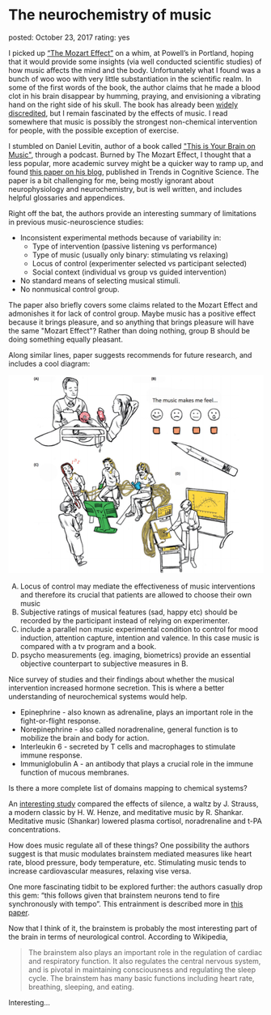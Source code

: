 The neurochemistry of music
===
posted: October 23, 2017
rating: yes

I picked up [“The Mozart Effect”][mozart] on a whim, at Powell’s in Portland,
hoping that it would provide some insights (via well conducted scientific
studies) of how music affects the mind and the body. Unfortunately what I found
was a bunch of woo woo with very little substantiation in the scientific realm.
In some of the first words of the book, the author claims that he made a blood
clot in his brain disappear by humming, praying, and envisioning a vibrating
hand on the right side of his skull. The book has already been [widely
discredited][mozart-bs], but I remain fascinated by the effects of music.
I read somewhere that music is possibly the strongest non-chemical intervention
for people, with the possible exception of exercise.

I stumbled on Daniel Levitin, author of a book called ["This is Your Brain on
Music"][brain-music], through a podcast. Burned by The Mozart Effect, I thought
that a less popular, more academic survey might be a quicker way to ramp up, and
found [this paper on his blog][paper], published in Trends in Cognitive Science.
The paper is a bit challenging for me, being mostly ignorant about
neurophysiology and neurochemistry, but is well written, and includes helpful
glossaries and appendices.

Right off the bat, the authors provide an interesting summary of limitations in
previous music-neuroscience studies:

- Inconsistent experimental methods because of variability in:
  - Type of intervention (passive listening vs performance)
  - Type of music (usually only binary: stimulating vs relaxing)
  - Locus of control (experimenter selected vs participant selected)
  - Social context (individual vs group vs guided intervention)
- No standard means of selecting musical stimuli.
- No nonmusical control group.

The paper also briefly covers some claims related to the Mozart Effect and
admonishes it for lack of control group. Maybe music has a positive effect
because it brings pleasure, and so anything that brings pleasure will have the
same "Mozart Effect"? Rather than doing nothing, group B should be doing
something equally pleasant.

Along similar lines, paper suggests recommends for future research, and includes
a cool diagram:

![Future research in neurochemistry + music.](future.png)

<style type="text/css">
    ol { list-style-type: upper-alpha; }
</style>

1. Locus of control may mediate the effectiveness of music interventions and
   therefore its crucial that patients are allowed to choose their own music
2. Subjective ratings of musical features (sad, happy etc) should be recorded by
   the participant instead of relying on experimenter. 
3. include a parallel non music experimental condition to control for mood
   induction, attention capture, intention and valence. In this case music is
   compared with a tv program and a book. 
4. psycho measurements (eg. imaging, biometrics) provide an essential objective
   counterpart to subjective measures in B. 

Nice survey of studies and their findings about whether the musical intervention
increased hormone secretion. This is where a better understanding of
neurochemical systems would help.

- Epinephrine - also known as adrenaline, plays an important role in the
  fight-or-flight response.
- Norepinephrine - also called noradrenaline, general function is to mobilize
  the brain and body for action.
- Interleukin 6 - secreted by T cells and macrophages to stimulate immune
  response.
- Immuniglobulin A - an antibody that plays a crucial role in the immune
  function of mucous membranes.

Is there a more complete list of domains mapping to chemical systems?

An [interesting study](mockel.pdf) compared the effects of silence, a waltz by
J. Strauss, a modern classic by H. W. Henze, and meditative music by R.
Shankar. Meditative music (Shankar) lowered plasma cortisol, noradrenaline and
t-PA concentrations.

How does music regulate all of these things? One possibility the authors suggest
is that music modulates brainstem mediated measures like heart rate, blood
pressure, body temperature, etc. Stimulating music tends to increase
cardiovascular measures, relaxing vise versa. 

One more fascinating tidbit to be explored further: the authors casually drop
this gem: “this follows given that brainstem neurons tend to fire synchronously
with tempo”. This entrainment is described more in [this paper](griffiths.pdf).

Now that I think of it, the brainstem is probably the most interesting part of
the brain in terms of neurological control. According to Wikipedia,

> The brainstem also plays an important role in the regulation of cardiac and
> respiratory function. It also regulates the central nervous system, and is
> pivotal in maintaining consciousness and regulating the sleep cycle. The
> brainstem has many basic functions including heart rate, breathing, sleeping,
> and eating.

Interesting...

[mozart]: https://www.amazon.ca/Mozart-Effect-Tapping-Strengthen-Creative/dp/0060937203
[mozart-bs]: http://skepdic.com/mozart.html
[brain-music]: https://www.amazon.ca/This-Your-Brain-Music-Obsession/dp/0452288525
[paper]: https://daniellevitin.com/levitinlab/articles/2013-TICS_1180.pdf


